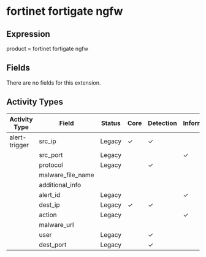 fortinet fortigate ngfw
=======================

Expression
----------

product = fortinet fortigate ngfw

Fields
------

There are no fields for this extension.

Activity Types
--------------

| Activity Type | Field             | Status | Core     | Detection | Informational |
| ------------- | ----------------- | ------ | -------- | --------- | ------------- |
| alert-trigger | src_ip            | Legacy | &#10003; | &#10003;  |               |
|               | src_port          | Legacy |          |           | &#10003;      |
|               | protocol          | Legacy |          | &#10003;  |               |
|               | malware_file_name |        |          |           |               |
|               | additional_info   |        |          |           |               |
|               | alert_id          | Legacy |          |           | &#10003;      |
|               | dest_ip           | Legacy | &#10003; | &#10003;  |               |
|               | action            | Legacy |          |           | &#10003;      |
|               | malware_url       |        |          |           |               |
|               | user              | Legacy |          | &#10003;  |               |
|               | dest_port         | Legacy |          | &#10003;  |               |

